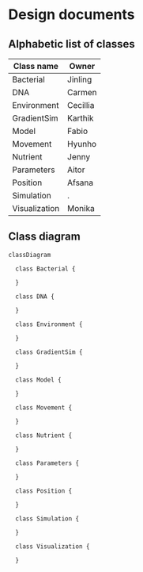 # Design documents

## Alphabetic list of classes

Class name                       |Owner
---------------------------------|---------------------
Bacterial                        |Jinling
DNA                              |Carmen
Environment                      |Cecillia
GradientSim                      |Karthik
Model                            |Fabio
Movement                         |Hyunho
Nutrient                         |Jenny
Parameters                       |Aitor
Position                         |Afsana 
Simulation                       |.
Visualization                    |Monika

## Class diagram

```mermaid
classDiagram

  class Bacterial {
    
  }

  class DNA {
    
  }

  class Environment {
    
  }

  class GradientSim {
    
  }

  class Model {
    
  }

  class Movement {
    
  }

  class Nutrient {
    
  }

  class Parameters {
    
  }

  class Position {
    
  }

  class Simulation {
    
  }

  class Visualization {
    
  }
```
